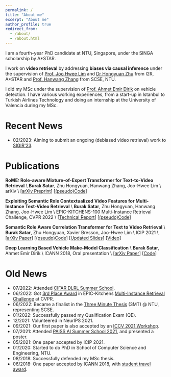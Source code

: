 ```yaml
---
permalink: /
title: "About me"
excerpt: "About me"
author_profile: true
redirect_from: 
  - /about/
  - /about.html
---
```


I am a fourth-year PhD candidate at NTU, Singapore, under the SINGA scholarship by A*STAR.

I work on **video retrieval** by addressing **biases via causal inference** under the supervision of [Prof. Joo Hwee Lim](https://scholar.google.com/citations?user=BjEDX4EAAAAJ&hl=en) and [Dr Hongyuan Zhu](https://hongyuanzhu.github.io/) from I2R, A*STAR and [Prof. Hanwang Zhang](https://mreallab.github.io/people.html) from SCSE, NTU.

I did my MSc under the supervision of [Prof. Ahmet Emir Dirik](https://scholar.google.com/citations?user=cfgcBIEAAAAJ&hl=tr) on vehicle detection. I have various working experiences, from a start-up in Istanbul to Turkish Airlines Technology and doing an internship at the University of Valencia during my MSc.

Recent News
======
* 02/2023: Aiming to submit an ongoing (debiased video retrieval) work to [SIGIR'23](https://sigir.org/sigir2023/).

Publications
======

**RoME: Role-aware Mixture-of-Expert Transformer for Text-to-Video Retrieval** \\
**Burak Satar**, Zhu Hongyuan, Hanwang Zhang, Joo-Hwee Lim \\
arXiv \\
[[arXiv Preprint](https://arxiv.org/abs/2206.12845)] [[(pseudo)Code](https://github.com/buraksatar/RoME_video_retrieval)]

**Exploiting Semantic Role Contextualized Video Features for Multi-Instance Text-Video Retrieval** \\
**Burak Satar**, Zhu Hongyuan, Hanwang Zhang, Joo-Hwee Lim \\
EPIC-KITCHENS-100 Multi-Instance Retrieval Challenge, CVPR 2022 \\
[[Technical Report](https://arxiv.org/abs/2206.14381)] [[(pseudo)Code](https://github.com/buraksatar/RoME_video_retrieval)]

**Semantic Role Aware Correlation Transformer for Text to Video Retrieval** \\
**Burak Satar**, Zhu Hongyuan, Xavier Bresson, Joo-Hwee Lim \\
ICIP 2021 \\
[[arXiv Paper](https://arxiv.org/abs/2206.12849)] [[(pseudo)Code](https://github.com/buraksatar/RoME_video_retrieval)] [[Updated Slides](https://entuedu-my.sharepoint.com/:b:/g/personal/burak001_e_ntu_edu_sg/ESD3TCQfL1xNjBjKH_j68tEBtd6AK4J2jp4foPRkA7CZwg?e=n8XIZs)] [[Video](https://www.youtube.com/watch?v=M7dHgv8fIkU)]

**Deep Learning Based Vehicle Make-Model Classification** \\
**Burak Satar**, Ahmet Emir Dirik \\
ICANN 2018, Oral presentation \\
[[arXiv Paper](https://arxiv.org/abs/1809.00953)] [[Code](https://github.com/buraksatar/car-detection-model-prediction)]

Old News
======
* 07/2022: Attended [CIFAR DLRL Summer School](https://dlrl.ca/).
* 06/2022: Got [3rd Place Award](https://entuedu-my.sharepoint.com/:i:/g/personal/burak001_e_ntu_edu_sg/ERBH8B-o72JMmw7pxfOJZe4BddGBO0EFIZMj4l6VoPnMdw?e=I1WzX9) in EPIC-Kitchens [Multi-Instance Retrieval Challenge](https://epic-kitchens.github.io/2022) at CVPR.
* 06/2022: Became a finalist in the [Three Minute Thesis](https://drive.google.com/file/d/1ZoJyU7PdyZafJ2V4fsils4WIgSIQ6xZq/view?usp=sharing) (3MT) @ NTU, representing SCSE.  
* 01/2022: Successfully passed my Qualification Exam (QE).
* 12/2021: Volunteered in NeurIPS 2021.
* 09/2021: Our first paper is also accepted by an [ICCV 2021 Workshop](https://sites.google.com/view/srvu-iccv21-workshop).
* 07/2021: Attended [PAISS AI Summer School 2021](https://project.inria.fr/paiss/), and presented a poster.
* 05/2021: One paper accepted by ICIP 2021.
* 01/2020: Started to do PhD in School of Computer Science and Engineering, NTU.
* 08/2018: Successfully defended my MSc thesis. 
* 06/2018: One paper accepted by ICANN 2018, with [student travel award](https://e-nns.org/student-awards/winners-2018/).
